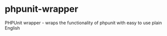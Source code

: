 phpunit-wrapper
===============

PHPUnit wrapper - wraps the functionality of phpunit with easy to use plain English
